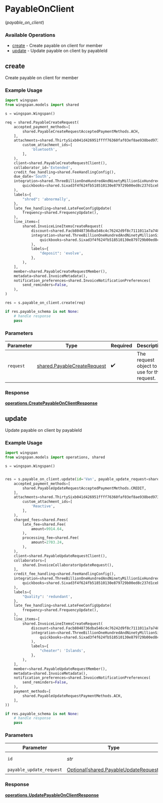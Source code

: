 # PayableOnClient
(*payable_on_client*)

### Available Operations

* [create](#create) - Create payable on client for member
* [update](#update) - Update payable on client by payableId

## create

Create payable on client for member

### Example Usage

```python
import wingspan
from wingspan.models import shared

s = wingspan.Wingspan()

req = shared.PayableCreateRequest(
    accepted_payment_methods=[
        shared.PayableCreateRequestAcceptedPaymentMethods.ACH,
    ],
    attachments=shared.ThirtySixb041d426951ffff76360faf03ef8ae938bed9739e6ad9f51acb982782296a2(
        custom_attachment_ids=[
            'bluetooth',
        ],
    ),
    client=shared.PayableCreateRequestClient(),
    collaborator_id='Extended',
    credit_fee_handling=shared.FeeHandlingConfig(),
    due_date='South',
    integration=shared.ThreeBillionOneHundredAndNinetyMillionSixHundredAndEightyFiveThousandEightHundredAndThirtyTwoa4970525ea5b0803efff0b36a0202062e1fd8a0bc187acbe156461(
        quickbooks=shared.Sixad3f4f624fb518510130e879729b00ed8c237d1cebc5477abf34ac340a6424d(),
    ),
    labels={
        "shred": 'abnormally',
    },
    late_fee_handling=shared.LateFeeConfigUpdate(
        frequency=shared.FrequencyUpdate(),
    ),
    line_items=[
        shared.InvoiceLineItemsCreateRequest(
            discount=shared.Facb8048736dba546c4c76242d9f8c7111011a7a7483528f37d80226698a1f2b(),
            integration=shared.ThreeBillionOneHundredAndNinetyMillionSixHundredAndEightyFiveThousandEightHundredAndThirtyTwoa4970525ea5b0803efff0b36a0202062e1fd8a0bc187acbe156461(
                quickbooks=shared.Sixad3f4f624fb518510130e879729b00ed8c237d1cebc5477abf34ac340a6424d(),
            ),
            labels={
                "deposit": 'evolve',
            },
        ),
    ],
    member=shared.PayableCreateRequestMember(),
    metadata=shared.InvoiceMetadata(),
    notification_preferences=shared.InvoiceNotificationPreferences(
        send_reminders=False,
    ),
)

res = s.payable_on_client.create(req)

if res.payable_schema is not None:
    # handle response
    pass
```

### Parameters

| Parameter                                                                  | Type                                                                       | Required                                                                   | Description                                                                |
| -------------------------------------------------------------------------- | -------------------------------------------------------------------------- | -------------------------------------------------------------------------- | -------------------------------------------------------------------------- |
| `request`                                                                  | [shared.PayableCreateRequest](../../models/shared/payablecreaterequest.md) | :heavy_check_mark:                                                         | The request object to use for the request.                                 |


### Response

**[operations.CreatePayableOnClientResponse](../../models/operations/createpayableonclientresponse.md)**


## update

Update payable on client by payableId

### Example Usage

```python
import wingspan
from wingspan.models import operations, shared

s = wingspan.Wingspan()


res = s.payable_on_client.update(id='Van', payable_update_request=shared.PayableUpdateRequest(
    accepted_payment_methods=[
        shared.PayableUpdateRequestAcceptedPaymentMethods.CREDIT,
    ],
    attachments=shared.ThirtySixb041d426951ffff76360faf03ef8ae938bed9739e6ad9f51acb982782296a2(
        custom_attachment_ids=[
            'Reactive',
        ],
    ),
    charged_fees=shared.Fees(
        late_fee=shared.Fee(
            amount=9914.64,
        ),
        processing_fee=shared.Fee(
            amount=2703.24,
        ),
    ),
    client=shared.PayableUpdateRequestClient(),
    collaborators=[
        shared.InvoiceCollaboratorUpdateRequest(),
    ],
    credit_fee_handling=shared.FeeHandlingConfig(),
    integration=shared.ThreeBillionOneHundredAndNinetyMillionSixHundredAndEightyFiveThousandEightHundredAndThirtyTwoa4970525ea5b0803efff0b36a0202062e1fd8a0bc187acbe156461(
        quickbooks=shared.Sixad3f4f624fb518510130e879729b00ed8c237d1cebc5477abf34ac340a6424d(),
    ),
    labels={
        "Quality": 'redundant',
    },
    late_fee_handling=shared.LateFeeConfigUpdate(
        frequency=shared.FrequencyUpdate(),
    ),
    line_items=[
        shared.InvoiceLineItemsCreateRequest(
            discount=shared.Facb8048736dba546c4c76242d9f8c7111011a7a7483528f37d80226698a1f2b(),
            integration=shared.ThreeBillionOneHundredAndNinetyMillionSixHundredAndEightyFiveThousandEightHundredAndThirtyTwoa4970525ea5b0803efff0b36a0202062e1fd8a0bc187acbe156461(
                quickbooks=shared.Sixad3f4f624fb518510130e879729b00ed8c237d1cebc5477abf34ac340a6424d(),
            ),
            labels={
                "cheater": 'Islands',
            },
        ),
    ],
    member=shared.PayableUpdateRequestMember(),
    metadata=shared.InvoiceMetadata(),
    notification_preferences=shared.InvoiceNotificationPreferences(
        send_reminders=False,
    ),
    payment_methods=[
        shared.PayableUpdateRequestPaymentMethods.ACH,
    ],
))

if res.payable_schema is not None:
    # handle response
    pass
```

### Parameters

| Parameter                                                                            | Type                                                                                 | Required                                                                             | Description                                                                          |
| ------------------------------------------------------------------------------------ | ------------------------------------------------------------------------------------ | ------------------------------------------------------------------------------------ | ------------------------------------------------------------------------------------ |
| `id`                                                                                 | *str*                                                                                | :heavy_check_mark:                                                                   | Unique identifier                                                                    |
| `payable_update_request`                                                             | [Optional[shared.PayableUpdateRequest]](../../models/shared/payableupdaterequest.md) | :heavy_minus_sign:                                                                   | N/A                                                                                  |


### Response

**[operations.UpdatePayableOnClientResponse](../../models/operations/updatepayableonclientresponse.md)**

